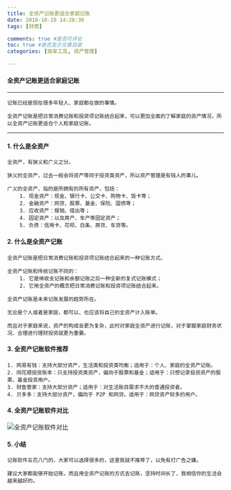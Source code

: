 ```yaml
---
title: 全资产记账更适合家庭记账
date: 2018-10-18 14:28:36
tags: [财商]

comments: true #是否可评论
toc: true #是否显示文章目录
categories: [效率工具, 资产管理]

---
```



#### 全资产记账更适合家庭记账

---

    记账已经是现在很多年轻人、家庭都在做的事情。

    全资产记账是把日常消费记账和投资项记账结合起来，可以更加全面的了解家庭的资产情况，所以全资产记账更适合个人和家庭记账。

---
#### 1. 什么是全资产

    全资产，有狭义和广义之分。

    狭义的全资产，过去一般会将资产等同于投资类资产，所以资产管理是有钱人的事儿。

    广义的全资产，指的是所拥有的所有资产，包括：
        1. 现金资产：现金、银行卡、公交卡、购物卡、饭卡等；
        2. 金融资产：网贷、股票、基金、保险、国债等；
        3. 应收资产：报销、借出等；
        4. 固定资产：以及房产、车产等固定资产；
        5. 负债：信用卡、花呗、白条、房贷、车贷等。

#### 2. 什么是全资产记账

    全资产记账是把日常消费记账和投资项记账结合起来的一种记账方式。

    全资产记账和传统记账不同的：
        1. 它是继收支记账和余额记账之后一种全新的复式记账模式；
        2. 它用全资产的概念把日常消费记账和投资项记账结合起来。

    全资产记账是未来记账发展的趋势所在。

    无论是个人或者是家庭，都可以、也应该将自己的全资产计入账单。

    而且对于家庭来说，资产的构成会更为复杂，此时对家庭全资产进行记账，对于掌握家庭财务状况、合理进行理财投资就更为重要。


#### 3. 全资产记账软件推荐

    1. 网易有钱：支持大部分资产，生活类和投资类均衡；适用于：个人、家庭的全资产记账。
    2. 同花顺投资账本：只支持投资类资产，偏向于股票和基金；适用于：只想记录投资资产的股票、基金投资用户。
    3. 财鱼管家：支持大部分资产；适用于：对生活账目需求不大的普通投资者。
    4. 贝多多：支持大部分资产，偏向于 P2P 和网贷。适用于：网贷资产较多的用户。

#### 4. 全资产记账软件对比

![全资产记账软件对比](https://i.imgur.com/8bbQkrN.jpg)

#### 5. 小结


    记账软件五花八门的，大家可以选择很多的，这里我就不推荐了，以免有打广告之嫌。

    建议大家都能够开始记账，而且用全资产记账的方式去记账，坚持时间长了，我相信你的生活会越来越好的。
